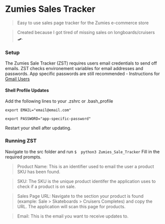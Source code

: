 # Zumies Sales Tracker

> Easy to use sales page tracker for the Zumies e-commerce store

> Created because I got tired of missing sales on longboards/cruisers 🛹.

### Setup

The Zumies Sale Tracker (ZST) requires users email credentials to send off emails. ZST checks environement variables for email addresses and passwords. App specific passwords are still recommended - Instructions for [Gmail Users](https://support.google.com/accounts/answer/185833?hl=en)

#### Shell Profile Updates
Add the following lines to your .zshrc or .bash_profile
```
export EMAIL="email@email.com"
```
```
export PASSWORD="app-specific-password"
```
Restart your shell after updating.

### Running ZST
Navigate to the src folder and run
`$  python3 Zumies_Sale_Tracker`
Fill in the required prompts.
>Product Name: This is an identifier used to email the user a product SKU has been found.

>SKU: The SKU is the unique product identifer the application uses to check if a product is on sale.

> Sales Page URL: Navigate to the section your product is found (example: Sale > Skateboards > Cruisers Completes) and copy the URL. The application will scan this page for products.

> Email: This is the email you want to receive updates to.


